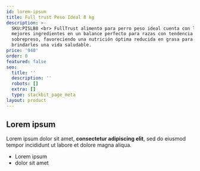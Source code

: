 ```yaml
---
id: lorem-ipsum
title: Full trust Peso Ideal 8 kg
description: >-
  SKU:PISLB8 <br> FullTrust alimento para perro peso ideal cuenta con los
  mejores ingredientes en un balance perfecto para razas con tendencia a
  sobrepreso, favoreciendo una nutrición óptima reducida en grasa para
  brindarles una vida saludable.
price: '940'
order: 0
featured: false
seo:
  title: ''
  description: ''
  robots: []
  extra: []
  type: stackbit_page_meta
layout: product
---
```

## Lorem ipsum

Lorem ipsum dolor sit amet, **consectetur adipiscing elit**, sed do eiusmod tempor incididunt ut labore et dolore magna aliqua.

- Lorem ipsum
- dolor sit amet